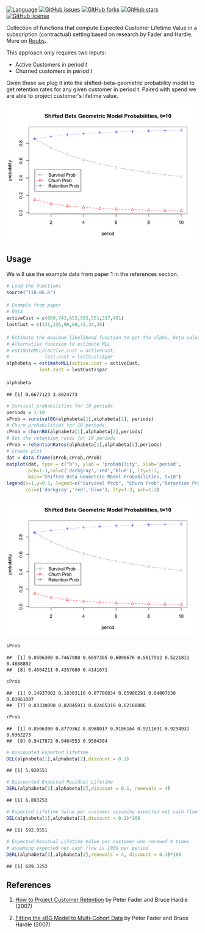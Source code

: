 
[![Language](https://img.shields.io/badge/language-R-blue)](https://img.shields.io/badge/language-R-blue)
[![GitHub issues](https://img.shields.io/github/issues/KobaKhit/eCLV)](https://github.com/KobaKhit/eCLV/issues)
[![GitHub forks](https://img.shields.io/github/forks/KobaKhit/eCLV)](https://github.com/KobaKhit/eCLV/network)
[![GitHub stars](https://img.shields.io/github/stars/KobaKhit/eCLV)](https://github.com/KobaKhit/eCLV/stargazers)
[![GitHub license](https://img.shields.io/github/license/KobaKhit/eCLV)](https://github.com/KobaKhit/eCLV)


Collection of functions that compute Expected Customer Lifetime Value in a subscription (contractual) setting based on research by Fader and Hardie. More on [Rpubs](https://rpubs.com/Koba/projecting-clv).

This approach only requires two inputs:

  - Active Customers in period $t$
  - Churned customers in period $t$
  
Given these we plug it into the shifted-beta-geometric probability model to get retention rates for any given customer in period t. Paired with spend we are able to project customer's lifetime value. 

![](README_files/figure-html/unnamed-chunk-1-1.png)<!-- -->


## Usage

We will use the example data from paper 1 in the references section.


```r
# Load the functions
source("lib-BG.R")

# Example from paper
# Data
activeCust = c(869,743,653,593,551,517,491)
lostCust = c(131,126,90,60,42,34,26)

# Estimate the maximum likelihood function to get the alpha, beta values
# Alternative function to estimate MLL
# estimateMLL2(active.cust = activeCust,
#             lost.cust = lostCust)$par
alphabeta = estimateMLL(active.cust = activeCust,
            lost.cust = lostCust)$par

alphabeta
```

```
## [1] 0.6677123 3.8024773
```

```r
# Survival probabilities for 10 periods
periods = 1:10
sProb = survivalBG(alphabeta[1],alphabeta[2], periods)
# Churn probabilities for 10 periods
cProb = churnBG(alphabeta[1],alphabeta[2],periods)
# Get the retention rates for 10 periods
rProb = retentionRates(alphabeta[1],alphabeta[2],periods)
# create plot
dat = data.frame(sProb,cProb,rProb)
matplot(dat, type = c("b"), ylab = 'probability', xlab='period', 
        pch=1:3,col=c('darkgray','red','blue'), lty=1:3, 
        main='Shifted Beta Geometric Model Probabilities, t=10')
legend(x=1,y=0.5, legend=c("Survival Prob", "Churn Prob","Retention Prob"), 
       col=c('darkgray','red','blue'), lty=1:3, pch=1:3) 
```

![](README_files/figure-html/unnamed-chunk-1-1.png)<!-- -->

```r
sProb
```

```
##  [1] 0.8506300 0.7467988 0.6697305 0.6098676 0.5617912 0.5221811 0.4888802
##  [8] 0.4604211 0.4357680 0.4141671
```

```r
cProb
```

```
##  [1] 0.14937002 0.10383116 0.07706834 0.05986291 0.04807638 0.03961007
##  [7] 0.03330090 0.02845911 0.02465310 0.02160086
```

```r
rProb
```

```
##  [1] 0.8506300 0.8779362 0.8968017 0.9106164 0.9211691 0.9294932 0.9362273
##  [8] 0.9417872 0.9464553 0.9504304
```

```r
# Discounted Expected Lifetime
DEL(alphabeta[1],alphabeta[2],discount = 0.1)
```

```
## [1] 5.920551
```

```r
# Discounted Expected Residual Lifetime
DERL(alphabeta[1],alphabeta[2],discount = 0.1, renewals = 4)
```

```
## [1] 6.893253
```

```r
# Expected Lifetime Value per customer assuming expected net cash flow is 100$ per period
DEL(alphabeta[1],alphabeta[2],discount = 0.1)*100
```

```
## [1] 592.0551
```

```r
# Expected Residual Lifetime Value per customer who renewed 4 times
# assuming expected net cash flow is 100$ per period
DERL(alphabeta[1],alphabeta[2],renewals = 4, discount = 0.1)*100
```

```
## [1] 689.3253
```

## References

1. [How to Project Customer Retention](https://faculty.wharton.upenn.edu/wp-content/uploads/2012/04/Fader_hardie_jim_07.pdf) by Peter Fader and Bruce Hardie (2007)

2. [Fitting the sBG Model to Multi-Cohort Data](http://brucehardie.com/notes/017/) by Peter Fader and Bruce Hardie (2007)
